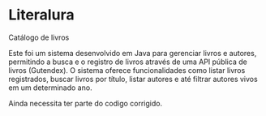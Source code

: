 # Literalura
Catálogo de livros 

Este foi um sistema desenvolvido em Java para gerenciar livros e autores, permitindo a busca e o registro de livros através de uma API pública de livros (Gutendex). O sistema oferece funcionalidades como listar livros registrados, buscar livros por título, listar autores e até filtrar autores vivos em um determinado ano.

Ainda necessita ter parte do codigo corrigido.
